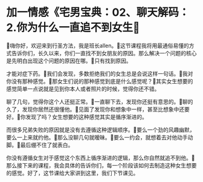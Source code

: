 # 加一情感《宅男宝典：02、聊天解码：2.你为什么一直追不到女生

🎼嗨你好，欢迎来到行圣方法，我是班长allen。🎼这节课程我将用最通俗易懂的方式告诉你们，长久以来，你们一直找不到女朋友的原因。那么解决一个问题的核心是先明白出现这个问题的原因在哪。🎼只有找到原因。

才能对症下药。🎼我们会发现，多数拒绝我们的女生总是会说这样一句话。🎼我对你没有那种感觉。🎼那女生们说的那种感觉到底是什么感觉呢？🎼其实女生想要的感觉简单一点说就是见到你本人或者照片的时候，觉得你还不错。

聊了几句，觉得你这个人还挺正常。🎼一直聊下去，发现你还挺有意思的。🎼聊的久了，发现你居然还很懂他。🎼见面了发现你和想象中一样，甚至比想象中还要好。🎼你发现了吗？女生想要的这种感觉其实是循序渐进的。

而很多兄弟失败的原因就是没有去遵循这种逻辑顺序。🎼要么一个劲的风趣幽默，要么一上来就约他。🎼那么没聊几句就暧昧。🎼要么一约会，就想着去对他动手动脚。🎼最后绷不住了就表白。

你没有遵循女生对于感觉这个东西上循序渐进的逻辑，那么你自然就追不到他。🎼那么接下来的课程，我会具体的告诉你们，每一个阶段该如何去制造这种女生想要的感觉。好了，这节课给大家讲到这里，我们下节课见。

